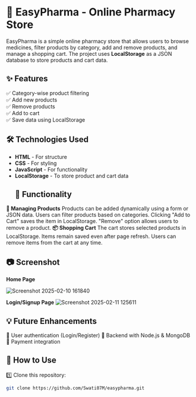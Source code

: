 # 🏥 EasyPharma - Online Pharmacy Store  

EasyPharma is a simple online pharmacy store that allows users to browse medicines, filter products by category, add and remove products, and manage a shopping cart. The project uses **LocalStorage** as a JSON database to store products and cart data.

## ✨ Features  
✅ Category-wise product filtering  
✅ Add new products  
✅ Remove products  
✅ Add to cart  
✅ Save data using LocalStorage  

## 🛠️ Technologies Used  
- **HTML** - For structure  
- **CSS** - For styling  
- **JavaScript** - For functionality  
- **LocalStorage** - To store product and cart data
  ## 📌 Functionality
**🛒 Managing Products**
Products can be added dynamically using a form or JSON data.
Users can filter products based on categories.
Clicking "Add to Cart" saves the item in LocalStorage.
"Remove" option allows users to remove a product.
**📦 Shopping Cart**
The cart stores selected products in LocalStorage.
Items remain saved even after page refresh.
Users can remove items from the cart at any time.
## 📷 Screenshot
**Home Page** 

![Screenshot 2025-02-10 161840](https://github.com/user-attachments/assets/4ba5de22-414e-41ae-a009-9de2db8d0cbf)

**Login/Signup Page** 
![Screenshot 2025-02-11 125611](https://github.com/user-attachments/assets/97ecea91-ec69-41c2-94eb-e56f7d7c4925)



## 💡 Future Enhancements
🔹 User authentication (Login/Register)
🔹 Backend with Node.js & MongoDB
🔹 Payment integration


## 🚀 How to Use  

1️⃣ Clone this repository:  
```bash
git clone https://github.com/Swati07M/easypharma.git


